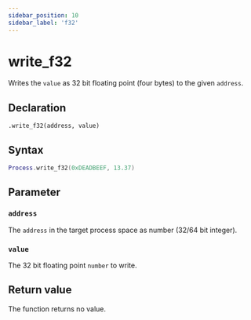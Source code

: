 ```yaml
---
sidebar_position: 10
sidebar_label: 'f32'
---
```


# write_f32

Writes the `value` as 32 bit floating point (four bytes) to the given `address`.

## Declaration

`.write_f32(address, value)`

## Syntax

```lua
Process.write_f32(0xDEADBEEF, 13.37)
```

## Parameter

### `address`

The `address` in the target process space as number (32/64 bit integer).

### `value`

The 32 bit floating point `number` to write.

## Return value

The function returns no value.
